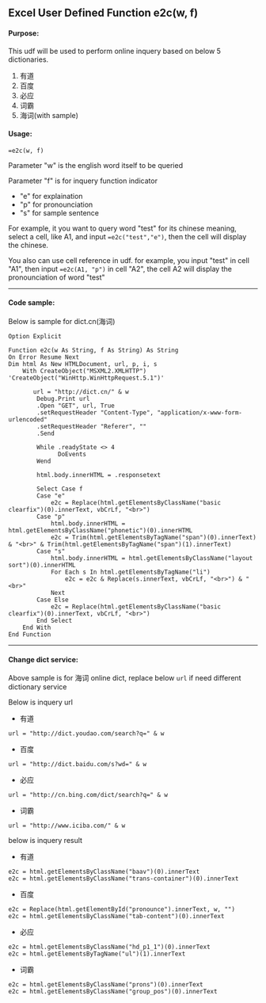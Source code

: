 ## Excel User Defined Function e2c(w, f)

#### Purpose:

This udf will be used to perform online inquery based on below 5 dictionaries.

1. 有道
2. 百度
3. 必应
4. 词霸
5. 海词(with sample)

#### Usage:
`=e2c(w, f)` 

Parameter "w" is the english word itself to be queried

Parameter "f" is for inquery function indicator

- "e" for explaination
- "p" for pronounciation
- "s" for sample sentence


For example, it you want to query word "test" for its chinese meaning, select a cell, like A1, and input `=e2c("test","e")`, then the cell will display the chinese. 

You also can use cell reference in udf. for example, you input "test" in cell "A1", then input `=e2c(A1, "p")` in cell "A2", the cell A2 will display the pronounciation of word "test"

---
#### Code sample:

Below is sample for dict.cn(海词)

```vba
Option Explicit

Function e2c(w As String, f As String) As String
On Error Resume Next
Dim html As New HTMLDocument, url, p, i, s
    With CreateObject("MSXML2.XMLHTTP") 'CreateObject("WinHttp.WinHttpRequest.5.1")'

       url = "http://dict.cn/" & w
        Debug.Print url
        .Open "GET", url, True
        .setRequestHeader "Content-Type", "application/x-www-form-urlencoded"
        .setRequestHeader "Referer", ""
        .Send

        While .readyState <> 4
              DoEvents
        Wend

        html.body.innerHTML = .responsetext

        Select Case f
        Case "e"
            e2c = Replace(html.getElementsByClassName("basic clearfix")(0).innerText, vbCrLf, "<br>")
        Case "p"
            html.body.innerHTML = html.getElementsByClassName("phonetic")(0).innerHTML
            e2c = Trim(html.getElementsByTagName("span")(0).innerText) & "<br>" & Trim(html.getElementsByTagName("span")(1).innerText)
        Case "s"
            html.body.innerHTML = html.getElementsByClassName("layout sort")(0).innerHTML
            For Each s In html.getElementsByTagName("li")
                e2c = e2c & Replace(s.innerText, vbCrLf, "<br>") & "<br>"
            Next
        Case Else
            e2c = Replace(html.getElementsByClassName("basic clearfix")(0).innerText, vbCrLf, "<br>")
        End Select
    End With
End Function
```
---
#### Change dict service:

Above sample is for 海词 online dict, replace below `url` if need different dictionary service

Below is inquery url

- 有道

`url = "http://dict.youdao.com/search?q=" & w`
- 百度

`url = "http://dict.baidu.com/s?wd=" & w`
- 必应

`url = "http://cn.bing.com/dict/search?q=" & w`
- 词霸

`url = "http://www.iciba.com/" & w`

below is inquery result

- 有道

```
e2c = html.getElementsByClassName("baav")(0).innerText
e2c = html.getElementsByClassName("trans-container")(0).innerText
```
- 百度

```
e2c = Replace(html.getElementById("pronounce").innerText, w, "")
e2c = html.getElementsByClassName("tab-content")(0).innerText
```
- 必应

```
e2c = html.getElementsByClassName("hd_p1_1")(0).innerText
e2c = html.getElementsByTagName("ul")(1).innerText
```
- 词霸

```
e2c = html.getElementsByClassName("prons")(0).innerText
e2c = html.getElementsByClassName("group_pos")(0).innerText
```

